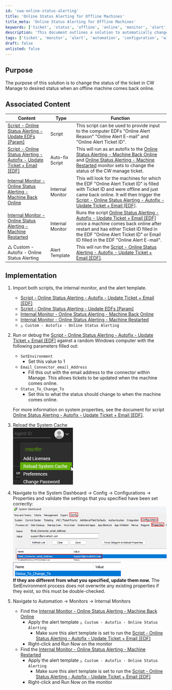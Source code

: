 ```yaml
---
id: 'cwa-online-status-alerting'
title: 'Online Status Alerting for Offline Machines'
title_meta: 'Online Status Alerting for Offline Machines'
keywords: ['ticket', 'status', 'offline', 'online', 'monitor', 'alert', 'automate']
description: 'This document outlines a solution to automatically change the status of a ticket in ConnectWise Manage when an offline machine comes back online. It includes associated scripts, internal monitors, and detailed implementation steps to ensure proper functionality.'
tags: ['ticket', 'monitor', 'alert', 'automation', 'configuration', 'windows']
draft: false
unlisted: false
---
```

## Purpose

The purpose of this solution is to change the status of the ticket in CW Manage to desired status when an offline machine comes back online.

## Associated Content

| Content                                                                                                         | Type            | Function                                                                                                                                                                                                                                                                                                                                 |
|-----------------------------------------------------------------------------------------------------------------|-----------------|------------------------------------------------------------------------------------------------------------------------------------------------------------------------------------------------------------------------------------------------------------------------------------------------------------------------------------------|
| [Script - Online Status Alerting - Update EDFs [Param]](https://proval.itglue.com/DOC-5078775-13284610)       | Script          | This script can be used to provide input to the computer EDFs "Online Alert Reason" "Online Alert E-mail" and "Online Alert Ticket ID".                                                                                                                                                                                                 |
| [Script - Online Status Alerting - Autofix - Update Ticket + Email [EDF]](https://proval.itglue.com/DOC-5078775-13284609) | Auto-fix Script | This will run as an autofix to the [Online Status Alerting - Machine Back Online](https://proval.itglue.com/DOC-5078775-13284611) and [Online Status Alerting - Machine Restarted](https://proval.itglue.com/DOC-5078775-17543410) monitor sets to change the status of the CW manage ticket.                                                                                  |
| [Internal Monitor - Online Status Alerting - Machine Back Online](https://proval.itglue.com/DOC-5078775-13284611) | Internal Monitor | This will look for the machines for which the EDF "Online Alert Ticket ID" is filled with Ticket ID and were offline and just came back online. It will then trigger the [Script - Online Status Alerting - Autofix - Update Ticket + Email [EDF]](https://proval.itglue.com/DOC-5078775-13284609).                                                                                   |
| [Internal Monitor - Online Status Alerting - Machine Restarted](https://proval.itglue.com/DOC-5078775-17543410) | Internal Monitor | Runs the script [Online Status Alerting - Autofix - Update Ticket + Email [EDF]](https://proval.itglue.com/DOC-5078775-13284609) once a machine comes back online after restart and has either Ticket ID filled in the EDF "Online Alert Ticket ID" or Email ID filled in the EDF "Online Alert E-mail".                                                                 |
| △ Custom - Autofix - Online Status Alerting                                                                     | Alert Template   | This will run the [Script - Online Status Alerting - Autofix - Update Ticket + Email [EDF]](https://proval.itglue.com/DOC-5078775-13284609).                                                                                                                                                                                                 |

## Implementation

1. Import both scripts, the internal monitor, and the alert template.
   - [Script - Online Status Alerting - Autofix - Update Ticket + Email [EDF]](https://proval.itglue.com/DOC-5078775-13284609)
   - [Script - Online Status Alerting - Update EDFs [Param]](https://proval.itglue.com/DOC-5078775-13284610)
   - [Internal Monitor - Online Status Alerting - Machine Back Online](https://proval.itglue.com/DOC-5078775-13284611)
   - [Internal Monitor - Online Status Alerting - Machine Restarted](https://proval.itglue.com/DOC-5078775-17543410)
   - `△ Custom - Autofix - Online Status Alerting`

2. Run or debug the [Script - Online Status Alerting - Autofix - Update Ticket + Email [EDF]](https://proval.itglue.com/DOC-5078775-13284609) against a random Windows computer with the following parameters filled out:
   - `SetEnvironment`  
     - Set this value to 1
   - `Email_Connector_email_Address`  
     - Fill this out with the email address to the connector within Manage. This allows tickets to be updated when the machine comes online.
   - `Status_To_Change_To`  
     - Set this to what the status should change to when the machine comes online.

   For more information on system properties, see the document for script [Online Status Alerting - Autofix - Update Ticket + Email [EDF]](https://proval.itglue.com/DOC-5078775-13284609).

3. Reload the System Cache  
   ![Reload the System Cache](../../static/img/Online-Status-Alerting/image_1.png)

4. Navigate to the System Dashboard → Config → Configurations → Properties and validate the settings that you specified have been set correctly:  
   ![Settings Validation](../../static/img/Online-Status-Alerting/image_2.png)  
   ![Settings Validation](../../static/img/Online-Status-Alerting/image_3.png)  
   **If they are different from what you specified, update them now.** The SetEnvironment process does not overwrite any existing properties if they exist, so this must be double-checked.

5. Navigate to Automation → Monitors → Internal Monitors
   - Find the [Internal Monitor - Online Status Alerting - Machine Back Online](https://proval.itglue.com/DOC-5078775-13284611)  
     - Apply the alert template `△ Custom - Autofix - Online Status Alerting`  
       - Make sure this alert template is set to run the [Script - Online Status Alerting - Autofix - Update Ticket + Email [EDF]](https://proval.itglue.com/DOC-5078775-13284609)  
     - Right-click and Run Now on the monitor
   - Find the [Internal Monitor - Online Status Alerting - Machine Restarted](https://proval.itglue.com/DOC-5078775-17543410)  
     - Apply the alert template `△ Custom - Autofix - Online Status Alerting`  
       - Make sure this alert template is set to run the [Script - Online Status Alerting - Autofix - Update Ticket + Email [EDF]](https://proval.itglue.com/DOC-5078775-13284609)  
     - Right-click and Run Now on the monitor



